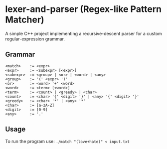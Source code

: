 # lexer-and-parser (Regex-like Pattern Matcher)

A simple C++ project implementing a recursive-descent parser for a custom regular-expression grammar.

## Grammar
```
<match>    := <expr>
<expr>     := <subexpr> [<expr>]
<subexpr>  := <group> | <or> | <word> | <any>
<group>    := '(' <expr> ')'
<or>       := <word> '+' <word>
<word>     := <term> [<word>]
<term>     := <count> | <greedy> | <char>
<count>    := <char> '{' <digit> '}' | <any> '{' <digit> '}'
<greedy>   := <char> '*' | <any> '*'
<char>     := [a-zA-Z]
<digit>    := [0-9]
<any>      := '.'
```

## Usage
To run the program use: `./match "(love+hate)" < input.txt`
